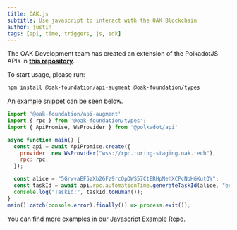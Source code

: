 ```yaml
---
title: OAK.js
subtitle: Use javascript to interact with the OAK Blockchain
author: justin
tags: [api, time, triggers, js, sdk]
---
```


The OAK Development team has created an extension of the PolkadotJS APIs in **[this repository](https://github.com/OAK-Foundation/oak.js)**.

To start usage, please run:
```bash
npm install @oak-foundation/api-augment @oak-foundation/types
```

An example snippet can be seen below.
```javascript
import '@oak-foundation/api-augment'
import { rpc } from '@oak-foundation/types';
import { ApiPromise, WsProvider } from '@polkadot/api'

async function main() {
  const api = await ApiPromise.create({
    provider: new WsProvider("wss://rpc.turing-staging.oak.tech"),
    rpc: rpc,
  });

  const alice = "5GrwvaEF5zXb26Fz9rcQpDWS57CtERHpNehXCPcNoHGKutQY";
  const taskId = await api.rpc.automationTime.generateTaskId(alice, "example_provided_it");
  console.log("TaskId:", taskId.toHuman());
}
main().catch(console.error).finally(() => process.exit()); 
```

You can find more examples in our [Javascript Example Repo](https://github.com/OAK-Foundation/javascript-examples).
